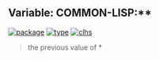 ## Variable: COMMON-LISP:\*\*
[![package](https://img.shields.io/badge/Package-COMMON--LISP-5f9ea0.svg?style=social&colorA=999999)](../) [![type](https://img.shields.io/badge/Type-Variable-5f9ea0.svg?style=social&colorA=999999)](../#variable) [![clhs](https://img.shields.io/badge/CLHS-**-5f9ea0.svg?style=social&colorA=999999)](http://www.lispworks.com/documentation/HyperSpec/Body/v__stst_.htm) 

> the previous value of *

